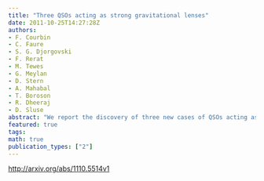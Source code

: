 ```yaml
---
title: "Three QSOs acting as strong gravitational lenses"
date: 2011-10-25T14:27:28Z
authors:
- F. Courbin
- C. Faure
- S. G. Djorgovski
- F. Rerat
- M. Tewes
- G. Meylan
- D. Stern
- A. Mahabal
- T. Boroson
- R. Dheeraj
- D. Sluse
abstract: "We report the discovery of three new cases of QSOs acting as strong gravitational lenses on background emission line galaxies: SDSS J0827+5224 (zQSO = 0.293, zs = 0.412), SDSS J0919+2720 (zQSO = 0.209, zs = 0.558), SDSS J1005+4016 (zQSO = 0.230, zs = 0.441). The selection was carried out using a sample of 22,298 SDSS spectra displaying at least four emission lines at a redshift beyond that of the foreground QSO. The lensing nature is confirmed from Keck imaging and spectroscopy, as well as from HST/WFC3 imaging in the F475W and F814W filters. Two of the QSOs have face-on spiral host galaxies and the third is a QSO+galaxy pair. The velocity dispersion of the host galaxies, inferred from simple lens modeling, is between sigma_v = 210 and 285 km/s, making these host galaxies comparable in mass with the SLACS sample of early-type strong lenses."
featured: true
tags:
math: true
publication_types: ["2"]
---
```

http://arxiv.org/abs/1110.5514v1

